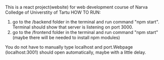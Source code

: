 This is a react project(website) for web development course of Narva Colledge of Universtity of Tartu
HOW TO RUN:
1) go to the /backend folder in the terminal and run command "npm start". Terminal should show that server is listening on port 3000.
2) go to the /frontend folder in the terminal and run command "npm start"
(maybe there will be needed to install npm modules) 

You do not have to manually type localhost and port.Webpage (localhost:3001) should open automatically, maybe with a little delay.
 
